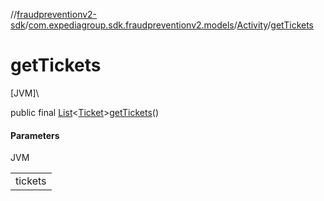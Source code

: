 //[fraudpreventionv2-sdk](../../../index.md)/[com.expediagroup.sdk.fraudpreventionv2.models](../index.md)/[Activity](index.md)/[getTickets](get-tickets.md)

# getTickets

[JVM]\

public final [List](https://docs.oracle.com/javase/8/docs/api/java/util/List.html)&lt;[Ticket](../-ticket/index.md)&gt;[getTickets](get-tickets.md)()

#### Parameters

JVM

| |
|---|
| tickets |
